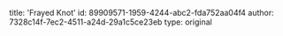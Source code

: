 title: 'Frayed Knot'
id: 89909571-1959-4244-abc2-fda752aa04f4
author: 7328c14f-7ec2-4511-a24d-29a1c5ce23eb
type: original

